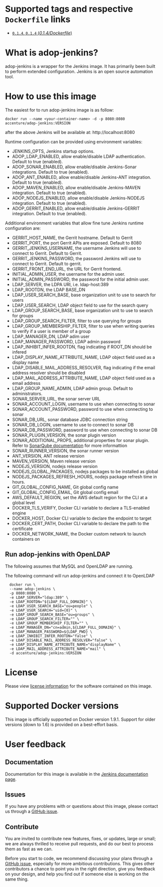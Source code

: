 # Supported tags and respective `Dockerfile` links

- [`0.1.4`, `0.1.4` (*0.1.4/Dockerfile*)](https://github.com/Accenture/adop-jenkins/blob/0.1.4/Dockerfile)

# What is adop-jenkins?

adop-jenkins is a wrapper for the Jenkins image. It has primarily been built to perform extended configuration.
Jenkins is an open source automation tool.

# How to use this image

The easiest for to run adop-jenkins image is as follow:
```
docker run --name <your-container-name> -d -p 8080:8080 accenture/adop-jenkins:VERSION
```
after the above Jenkins will be available at: http://localhost:8080

Runtime configuration can be provided using environment variables:

* JENKINS_OPTS, Jenkins startup options.
* ADOP_LDAP_ENABLED, allow enable/disable LDAP authentication. Default to true (enabled).
* ADOP_SONAR_ENABLED, allow enable/disable Jenkins-Sonar integrations. Default to true (enabled).
* ADOP_ANT_ENABLED, allow enable/disable Jenkins-ANT integration. Default to true (enabled).
* ADOP_MAVEN_ENABLED, allow enable/disable Jenkins-MAVEN integration. Default to true (enabled).
* ADOP_NODEJS_ENABLED, allow enable/disable Jenkins-NODEJS integration. Default to true (enabled).
* ADOP_GERRIT_ENABLED, allow enable/disable Jenkins-GERRIT integration. Default to true (enabled).

Additional environment variables that allow fine tune Jenkins runtime configuration are:

* GERRIT_HOST_NAME, the Gerrit hostname. Default to Gerrit
* GERRIT_PORT, the port Gerrit APIs are exposed. Default to 8080
* GERRIT_JENKINS_USERNAME, the username Jenkins will use to connect to Gerrit. Default to Gerrit.
* GERRIT_JENKINS_PASSWORD, the password Jenkins will use to connect to Gerrit. Default to gerrit.
* GERRIT_FRONT_END_URL, the URL for Gerrit frontend.
* INITIAL_ADMIN_USER, the username for the admin user.
* INITIAL_ADMIN_PASSWORD, the password for the initial admin user.
* LDAP_SERVER, the LDPA URI, i.e. ldap-host:389
* LDAP_ROOTDN, the LDAP BASE_DN
* LDAP_USER_SEARCH_BASE, base organization unit to use to search for users
* LDAP_USER_SEARCH, LDAP object field to use for the search query
* LDAP_GROUP_SEARCH_BASE, base organization unit to use to search for groups
* LDAP_GROUP_SEARCH_FILTER, filter to use querying for groups
* LDAP_GROUP_MEMBERSHIP_FILTER, filter to use when writing queries to verify if a user is member of a group
* LDAP_MANAGER_DN, LDAP adim user
* LDAP_MANAGER_PASSWORD, LDAP admin password
* LDAP_INHIBIT_INFER_ROOTDN, flag indicating if ROOT_DN should be infered
* LDAP_DISPLAY_NAME_ATTRIBUTE_NAME, LDAP object field used as a display name
* LDAP_DISABLE_MAIL_ADDRESS_RESOLVER, flag indicating if the email address resolver should be disabled
* LDAP_MAIL_ADDRESS_ATTRIBUTE_NAME, LDAP object field used as a email address
* LDAP_GROUP_NAME_ADMIN, LDAP admin group. Default to administrators.
* SONAR_SERVER_URL, the sonar server URL
* SONAR_ACCOUNT_LOGIN, username to use when connecting to sonar
* SONAR_ACCOUNT_PASSWORD, password to use when connecting to sonar
* SONAR_DB_URL, sonar database JDBC connection string
* SONAR_DB_LOGIN, username to use to connect to sonar DB
* SONAR_DB_PASSWORD, password to use when connecting to sonar DB
* SONAR_PLUGIN_VERSION, the sonar plugin version
* SONAR_ADDITIONAL_PROPS, additional properties for sonar plugin. Refer to [SonarQube documentation](http://docs.sonarqube.org/display/SONAR/Analyzing+with+SonarQube+Scanner+for+Jenkins) for more informattion
* SONAR_RUNNER_VERSION, the sonar runner version
* ANT_VERSION, ANT release version
* MAVEN_VERSION, Maven release version
* NODEJS_VERSION, nodejs release version
* NODEJS_GLOBAL_PACKAGES, nodejs packages to be installed as global
* NODEJS_PACKAGES_REFRESH_HOURS, nodejs package refresh time in hours.
* GIT_GLOBAL_CONFIG_NAME, Git global config name
* GIT_GLOBAL_CONFIG_EMAIL, Git global config email
* AWS_DEFAULT_REGION, set the AWS default region for the CLI at a global level
* DOCKER_TLS_VERIFY, Docker CLI variable to declare a TLS-enabled engine
* DOCKER_HOST, Docker CLI variable to declare the endpoint to target
* DOCKER_CERT_PATH, Docker CLI variable to declare the path to the certificate
* DOCKER_NETWORK_NAME, the Docker custom network to launch containers on

## Run adop-jenkins with OpenLDAP
The following assumes that MySQL and OpenLDAP are running.

The following command will run adop-jenkins and connect it to OpenLDAP
```
  docker run \
  --name adop-jenkins \
  -p 8080:8080 \
  -e LDAP_SERVER="ldap:389" \
  -e LDAP_ROOTDN="${LDAP_FULL_DOMAIN}" \
  -e LDAP_USER_SEARCH_BASE="ou=people" \
  -e LDAP_USER_SEARCH="uid={0}" \
  -e LDAP_GROUP_SEARCH_BASE="ou=groups" \
  -e LDAP_GROUP_SEARCH_FILTER="" \
  -e LDAP_GROUP_MEMBERSHIP_FILTER="" \
  -e LDAP_MANAGER_DN="cn=admin,${LDAP_FULL_DOMAIN}" \
  -e LDAP_MANAGER_PASSWORD=${LDAP_PWD} \
  -e LDAP_INHIBIT_INFER_ROOTDN="false" \
  -e LDAP_DISABLE_MAIL_ADDRESS_RESOLVER="false" \
  -e LDAP_DISPLAY_NAME_ATTRIBUTE_NAME="displayName" \
  -e LDAP_MAIL_ADDRESS_ATTRIBUTE_NAME="mail" \
  -d accenture/adop-jenkins:VERSION
```

# License
Please view [license information](LICENSE.md) for the software contained on this image.

# Supported Docker versions

This image is officially supported on Docker version 1.9.1.
Support for older versions (down to 1.6) is provided on a best-effort basis.

# User feedback

## Documentation
Documentation for this image is available in the [Jenkins documentation page](https://wiki.jenkins-ci.org/display/JENKINS/Home).

## Issues
If you have any problems with or questions about this image, please contact us through a [GitHub issue](https://github.com/Accenture/adop-jenkins/issues).

## Contribute
You are invited to contribute new features, fixes, or updates, large or small; we are always thrilled to receive pull requests, and do our best to process them as fast as we can.

Before you start to code, we recommend discussing your plans through a [GitHub issue](https://github.com/Accenture/adop-jenkins/issues), especially for more ambitious contributions. This gives other contributors a chance to point you in the right direction, give you feedback on your design, and help you find out if someone else is working on the same thing.
